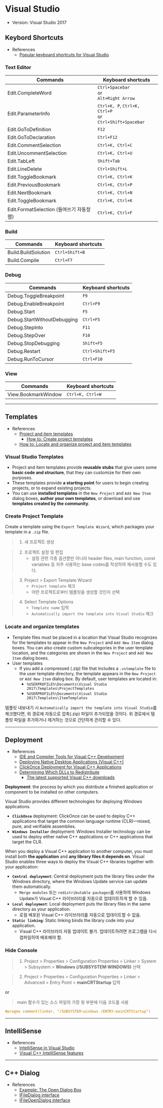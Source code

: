 # Visual Studio


* Version: Visual Studio 2017


## Keybord Shortcuts


* References
   * [Popular keyboard shortcuts for Visual Studio](https://docs.microsoft.com/en-us/visualstudio/ide/default-keyboard-shortcuts-for-frequently-used-commands-in-visual-studio?view=vs-2017)


### Text Editor


Commands | Keyboard shortcuts
-------- | ------------------
Edit.CompleteWord | ```Ctrl+Spacebar``` <br> or <br> ```Alt+Right Arrow```
Edit.ParameterInfo | ```Ctrl+K, P```, ```Ctrl+K, Ctrl+P``` <br> or <br> ```Ctrl+Shift+Spacebar```
Edit.GoToDefinition | ```F12```
Edit.GoToDeclaration | ```Ctrl+F12```
Edit.CommentSelection | ```Ctrl+K, Ctrl+C```
Edit.UncommentSelection | ```Ctrl+K, Ctrl+U```
Edit.TabLeft | ```Shift+Tab```
Edit.LineDelete | ```Ctrl+Shift+L```
Edit.ToggleBookmark | ```Ctrl+K, Ctrl+K```
Edit.PreviousBookmark | ```Ctrl+K, Ctrl+P```
Edit.NextBookmark | ```Ctrl+K, Ctrl+N```
Edit.ToggleBookmark | ```Ctrl+K, Ctrl+K```
Edit.FormatSelection (들여쓰기 자동정렬) | ```Ctrl+K, Ctrl+F```


### Build


Commands | Keyboard shortcuts
-------- | ------------------
Build.BuildSolution | ```Ctrl+Shift+B```
Build.Compile | ```Ctrl+F7```


### Debug


Commands | Keyboard shortcuts
-------- | ------------------
Debug.ToggleBreakpoint | ```F9```
Debug.EnableBreakpoint | ```Ctrl+F9```
Debug.Start | ```F5```
Debug.StartWithoutDebugging | ```Ctrl+F5```
Debug.StepInto | ```F11```
Debug.StepOver | ```F10```
Debug.StopDebugging | ```Shift+F5```
Debug.Restart | ```Ctrl+Shift+F5```
Debug.RunToCursor | ```Ctrl+F10```


### View


Commands | Keyboard shortcuts
-------- | ------------------
View.BookmarkWindow | ```Ctrl+K, Ctrl+W```


---


## Templates


* References
   * [Project and item templates](https://docs.microsoft.com/en-us/visualstudio/ide/creating-project-and-item-templates?view=vs-2017)
      * [How to: Create project templates](https://docs.microsoft.com/en-us/visualstudio/ide/how-to-create-project-templates?view=vs-2017)
   * [How to: Locate and organize project and item templates](https://docs.microsoft.com/en-us/visualstudio/ide/how-to-locate-and-organize-project-and-item-templates?view=vs-2017)
   

### Visual Studio Templates


* Project and item templates provide **reusable stubs** that give users some **basic code and structure**, that they can customize for their own purposes.
* These templates provide **a starting point** for users to begin creating projects, or to expand existing projects.
* You can use **installed templates** in the `New Project` and `Add New Item` dialog boxes, **author your own templates**, or download and use **templates created by the community**.


### Create Project Template


Create a template using the `Export Template Wizard`, which packages your template in a `.zip` file.


> 1. 새 프로젝트 생성


> 2. 프로젝트 설정 및 편집
>    * 설정 관련 각종 옵션뿐만 아니라 header files, main function, const variables 등 자주 사용하는 base codes를 작성하여 재사용할 수도 있다.


> 3. Project > Export Template Wizard
>    * `Project template` 체크
>    * 어떤 프로젝트로부터 템플릿을 생성할 것인지 선택


> 4. Select Template Options
>    * `Template name` 입력
>    * `Automatically import the template into Visual Studio` 체크


### Locate and organize templates


* Template files must be placed in a location that Visual Studio recognizes for the templates to appear in the `New Project` and `Add New Item` dialog boxes. You can also create custom subcategories in the user template location, and the categories are shown in the `New Project` and `Add New Item` dialog boxes.
* User templates
   * If you add a compressed (.zip) file that includes a `.vstemplate` file to the user template directory, the template appears in the `New Project` or `Add New Item` dialog box. By default, user templates are located in:
      * `%USERPROFILE%\Documents\Visual Studio 2017\Templates\ProjectTemplates`
      * `%USERPROFILE%\Documents\Visual Studio 2017\Templates\ItemTemplates`


템플릿 내보내기 시 `Automatically import the template into Visual Studio`를 체크했다면, 위 경로에 자동으로 압축(.zip) 파일이 추가되었을 것이다. 위 경로에서 템플릿 파일을 추가하거나 제거하는 것으로 간단하게 관리할 수 있다.


---


## Deployment


* References
   * [IDE and Compiler Tools for Visual C++ Development](https://docs.microsoft.com/en-us/cpp/ide/ide-and-tools-for-visual-cpp-development?view=vs-2017)
   * [Deploying Native Desktop Applications (Visual C++)](https://docs.microsoft.com/en-us/cpp/ide/deploying-native-desktop-applications-visual-cpp?view=vs-2017#in-this-section)
   * [ClickOnce Deployment for Visual C++ Applications](https://docs.microsoft.com/en-us/cpp/ide/clickonce-deployment-for-visual-cpp-applications?view=vs-2017)
   * [Determining Which DLLs to Redistribute](https://docs.microsoft.com/en-us/cpp/ide/determining-which-dlls-to-redistribute?view=vs-2017)
      * [The latest supported Visual C++ downloads](https://support.microsoft.com/en-us/help/2977003/the-latest-supported-visual-c-downloads)


**Deployment**: the process by which you distribute a finished application or component to be installed on other computers.


Visual Studio provides different technologies for deploying Windows applications.


* **`ClickOnce`** deployment: ClickOnce can be used to deploy C++ applications that target the common language runtime (CLR)—mixed, pure, and verifiable assemblies.
* **`Windows Installer`** deployment: Windows Installer technology can be used to deploy either native C++ applications or C++ applications that target the CLR.
   
   
When you deploy a Visual C++ application to another computer, you must install both **the application** and **any library files it depends on**. Visual Studio enables three ways to deploy the Visual C++ libraries together with your application:


* **`Central deployment`**: Central deployment puts the library files under the Windows directory, where the Windows Update service can update them automatically.
   * `Merge modules` 또는 `redistributable packages`를 사용하여 Windows Update가 Visual C++ 라이브러리를 자동으로 업데이트하게 할 수 있음.
* **`Local deployment`**: Local deployment puts the library files in the same directory as your application.
   * 로컬 배포된 Visual C++ 라이브러리를 자동으로 업데이트할 수 없음.
* **`Static linking`**: Static linking binds the library code into your application.
   *  Visual C++ 라이브러리 자동 업데이트 불가. 업데이트하려면 프로그램을 다시 컴파일하여 배포해야 함.


### Hide Console


> 1. Project > Properties > Configuration Properties > Linker > System > Subsystem > **Windows (/SUBSYSTEM:WINDOWS)** 선택


> 2. Project > Properties > Configuration Properties > Linker > Advanced > Entry Point > **mainCRTStartup** 입력


or


> main 함수가 있는 소스 파일의 가장 윗 부분에 다음 코드를 사용


```c++
#pragma comment(linker, "/SUBSYSTEM:windows /ENTRY:mainCRTStartup")
```


---


## IntelliSense


* References
   * [IntelliSense in Visual Studio](https://docs.microsoft.com/en-us/visualstudio/ide/using-intellisense?view=vs-2017)
   * [Visual C++ IntelliSense features](https://docs.microsoft.com/en-us/visualstudio/ide/visual-cpp-intellisense?view=vs-2017)


---


## C++ Dialog


* References
   * [Example: The Open Dialog Box](https://docs.microsoft.com/en-us/windows/desktop/learnwin32/example--the-open-dialog-box)
   * [IFileDialog interface](https://docs.microsoft.com/en-us/windows/desktop/api/shobjidl_core/nn-shobjidl_core-ifiledialog)
   * [IFileOpenDialog interface](https://docs.microsoft.com/en-us/windows/desktop/api/shobjidl_core/nn-shobjidl_core-ifileopendialog)